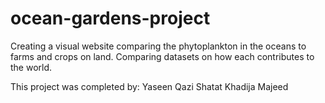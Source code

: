 # ocean-gardens-project

Creating a visual website comparing the phytoplankton in the oceans to farms and crops on land. Comparing datasets on how each contributes to the world.

This project was completed by:
Yaseen Qazi
Shatat 
Khadija Majeed